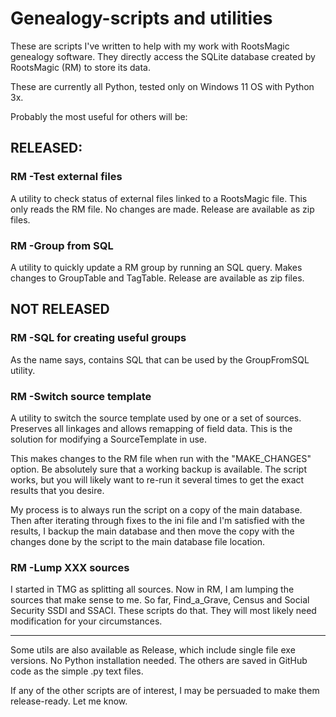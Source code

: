 # Genealogy-scripts and utilities

These are scripts I've written to help with my work with RootsMagic genealogy software. They directly access the SQLite database created by RootsMagic (RM) to store its data.

These are currently all Python, tested only on Windows 11 OS with Python 3x.

Probably the most useful for others will be:

## RELEASED:
### RM -Test external files
A utility to check status of external files linked to a RootsMagic file.
This only reads the RM file. No changes are made.
Release are available as zip files.


### RM -Group from SQL
A utility to quickly update a RM group by running an SQL query.
Makes changes to GroupTable and TagTable.
Release are available as zip files.


## NOT RELEASED
### RM -SQL for creating useful groups
As the name says, contains SQL that can be used by the GroupFromSQL utility.


### RM -Switch source template
A utility to switch the source template used by one or a set of sources.
Preserves all linkages and allows remapping of field data.
This is the solution for modifying a SourceTemplate in use.

This makes changes to the RM file when run with the "MAKE_CHANGES" option. Be absolutely sure that a working backup is available. The script works, but you will likely want to re-run it several times to get the exact results that you desire.

My process is to always run the script on a copy of the main database. Then after iterating through fixes to the ini file and I'm satisfied with the results, I backup the main database and then move the copy with the changes done by the script to the main database file location.


### RM -Lump XXX sources
I started in TMG as splitting all sources. Now in RM, I am lumping the sources that make sense to me. So far, Find_a_Grave, Census and Social Security SSDI and SSACI. These scripts do that. They will most likely  need modification for your circumstances.
 

 ---

Some utils are also available as Release, which include single file exe versions. No Python installation needed.
The others are saved in GitHub code as the simple .py text files.


If any of the other scripts are of interest, I may be persuaded to make them release-ready. Let me know.
